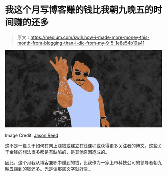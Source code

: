 # 我这个月写博客赚的钱比我朝九晚五的时间赚的还多

> 原文：<https://medium.com/swlh/how-i-made-more-money-this-month-from-blogging-than-i-did-from-my-9-5-1e8e54b19a41>

![](img/b157d876bba92d9e8d4057872b40b34f.png)

Image Credit: [Jason Reed](https://www.dailydot.com/author/jason-reed/)

这不是一篇关于如何在网上赚钱或建立在线课程或获得更多关注者的博文。这些关于金钱的想法很多都是有缺陷的，是其他原因造成的。

因此，这个月我从博客兼职中赚到的钱，比我作为一家上市科技公司的领导者朝九晚五赚到的钱还多。光是读那些文字就好像…